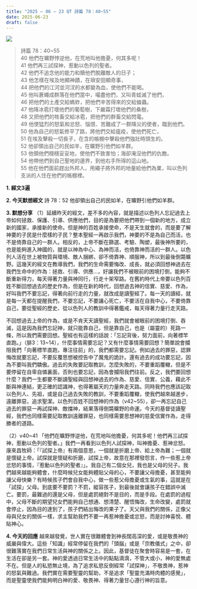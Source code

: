 ```yaml
---
title: "2025 – 06 – 23 QT 詩篇 78：40~55"
date: 2025-06-23
draft: false
---
```


![](/images/詩篇78.jpg)
> 詩篇 78：40~55  
> 40 他們在曠野悖逆他，在荒地叫他擔憂，何其多呢！  
> 41 他們再三試探神，惹動以色列的聖者。  
> 42 他們不追念他的能力和贖他們脫離敵人的日子；  
> 43 他怎樣在埃及地顯神蹟，在瑣安田顯奇事，  
> 44 把他們的江河並河汊的水都變為血，使他們不能喝。  
> 45 他叫蒼蠅成群落在他們當中，嘬盡他們，又叫青蛙滅了他們，  
> 46 把他們的土產交給螞蚱，把他們辛苦得來的交給蝗蟲。  
> 47 他降冰雹打壞他們的葡萄樹，下嚴霜打壞他們的桑樹，  
> 48 又把他們的牲畜交給冰雹，把他們的群畜交給閃電。  
> 49 他使猛烈的怒氣和忿怒、惱恨、苦難成了一群降災的使者，臨到他們。  
> 50 他為自己的怒氣修平了路，將他們交給瘟疫，使他們死亡，  
> 51 在埃及擊殺一切長子，在含的帳棚中擊殺他們強壯時頭生的。  
> 52 他卻領出自己的民如羊，在曠野引他們如羊群。  
> 53 他領他們穩穩妥妥地，使他們不致害怕；海卻淹沒他們的仇敵。  
> 54 他帶他們到自己聖地的邊界，到他右手所得的這山地。  
> 55 他在他們面前趕出外邦人，用繩子將外邦的地量給他們為業，叫以色列支派的人住在他們的帳棚裡。  



**1.  經文3遍**

**2. 今天默想經文**
詩 78：52 他卻領出自己的民如羊，在曠野引他們如羊群。

**3. 默想分享**
（1）延續昨天的經文，差不多的內容，就是描述以色列人忘記過去上帝如何拯救、保護、引導、供應他們，目的是為要把他們帶到一個新的地方，成立新的國家，承接新的使命。但是神的百姓承接使命，不是天生就會的，而是要了解神要的子民是什麼樣的子民？整本聖經一再啟示我們，神要的不是為自己而活，也不是倚靠自己的一群人。相反的，上帝不斷在篩選、考驗、陶塑，最後神所要的，也是能夠進入神國的，就是以神為中心、為神而活，也倚靠神而活的一群人。以色列人活在世上被物質與環境、敵人捆綁，卻不倚靠神、順服神，所以到最後倒斃曠野。這幾天的經文在教導我們，我們的生命需要悔改、成長，就必須回想神過去在我們生命中的作為：拯救、引導、供應…，好讓我們不被眼前的困境打倒，能夠不斷重新得力，每天得著力量與神同行，行走十架窄路。在舊約時代上帝要以色列百姓不斷回想過去的歷史作為，但是在新約時代，回想過去神的信實、慈愛、作為，好叫我們不要忘記，得著向前行走的力量，就改成是讀聖經了。每一天的讀經，就是每一天都在提醒我們，不要忘記，不要讓心死亡，不要活在自我中心，不要倚靠自己，要從聖經的歷史、從以色列人的教訓中得著鑑戒，每天得著力量行走天路。

不回想過去上帝的作為，或是不肯天天讀聖經，我們就會被眼前的困境打倒、吞滅，這是因為我們忘記神，就只能靠自己，但是靠自己，也是（屬靈的）死路一條，所以我們需要回想。聖經也有這樣的話說：「忘記背後，努力面前，向著標竿直跑。」（腓3：13\~14），什麼事情需要忘記？又有什麼事情需要回想？簡單說會攔阻我們「向著標竿直跑，專注往前」的，我們都需要忘記。例如過去的罪惡，認罪悔改就要忘記，不要反覆思想被控告中了魔鬼的詭計。還有過去的成功要忘記，因為不要叫我們驕傲。過去的失敗要記取教訓，怎麼失敗的，不要重蹈覆轍，但是不要停留在自卑自憐裏面，否則也要忘記，因為會攔阻我們往前。反之，我們要回想什麼？我們一生都要不斷讀聖經與回想神過去的作為、慈愛、信實、公義，藉此不斷與神連結，更正確的認識神，也得著屬天的力量奔走天路。同時我們也應該記取以色列人、先祖，或是自己過去失敗的教訓，不要重蹈覆轍，使我們越來越進步，遠離罪惡，追求聖潔。以色列百姓不回想神的作為（v42\~55），卻一再忘記自己過去的罪惡一再試探神、敵擋神，結果落得倒斃曠野的命運。今天的基督徒讀聖經，我們也同樣需要記取教訓遠離罪惡，也同樣需要思想神的慈愛信實作為，走得勝者的道路。

（2）v40\~41 「他們在曠野悖逆他，在荒地叫他擔憂，何其多呢！他們再三試探神，惹動以色列的聖者。」我們一再看到以色列人試探神，叫神擔憂、惹神忿怒。康來昌牧師：「『試探上帝』有兩個意思，一個就是折磨上帝、給上帝為難；一個就是懷疑上帝。試探就是懷疑和折磨，試探上帝，故意在那裡發怨言，作一些惹上帝忿怒的事情，『惹動以色列的聖者』」。我自己有二個女兒，我也是父母的兒子。我們越來越能夠體會，什麼時候兒女能夠體貼父母的心，不要讓父母擔憂，甚至能夠讓父母快樂？有時候孩子們會自我中心，做一些惹父母擔憂或生氣的事，這就是在「試探」父母。到底要不要罰？不罰，縱容孩子，到最後就會讓孩子在錯誤中滅亡。要罰，最難過的還是父母，但是處罰絕對不是目的，而是手段。在處罰的過程中，父母不斷的期望兒女們能夠自己想通、想清楚、醒悟悔改，生命改變，處罰就會停止，因為目的達到了，孩子們結出悔改的果子了。天父與我們的關係，正像父母與兒女的關係一樣，求主幫助我們不要一再惹神擔憂或忿怒，而是討神喜悅、體貼神心。

**4. 今天的回應**
越來越發覺，世人實在很難體會到神長闊高深的愛，或是敬畏神的威嚴與偉大。這些「知識」經常停留在我們的「頭腦」或是「宗教儀式」之中，卻很難落實在我們日常生活與神的關係之上。因此，基督徒在聚會時容易是一套，在生活在卻是另一套。神的愛透過日常生活中的點點滴滴，不管大或小，神的愛無處不在。但是人的私慾無止境，為了追求私慾反倒經常「試探神」，不敬畏神，惹神的怒氣與難過。我們實在需要聖靈的幫助，不是追求「聖靈充滿時肉體的感覺」，而是聖靈使我們能夠明白神的愛、敬畏神、得著力量甘心遵行神的旨意。

